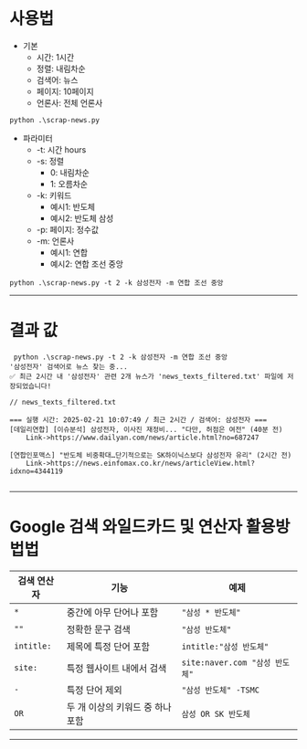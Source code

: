 # 사용법
- 기본
  - 시간: 1시간
  - 정렬: 내림차순
  - 검색어: 뉴스
  - 페이지: 10페이지
  - 언론사: 전체 언론사
```
python .\scrap-news.py
```
- 파라미터
  - -t: 시간 hours
  - -s: 정렬
    - 0: 내림차순
    - 1: 오름차순
  - -k: 키워드
    - 예시1: 반도체
    - 예시2: 반도체 삼성
  - -p: 페이지: 정수값
  - -m: 언론사
    - 예시1: 연합
    - 예시2: 연합 조선 중앙
```
python .\scrap-news.py -t 2 -k 삼성전자 -m 연합 조선 중앙
```
---

# 결과 값
```
 python .\scrap-news.py -t 2 -k 삼성전자 -m 연합 조선 중앙
'삼성전자' 검색어로 뉴스 찾는 중...
✅ 최근 2시간 내 '삼성전자' 관련 2개 뉴스가 'news_texts_filtered.txt' 파일에 저장되었습니다!

// news_texts_filtered.txt

=== 실행 시간: 2025-02-21 10:07:49 / 최근 2시간 / 검색어: 삼성전자 ===
[데일리연합] [이슈분석] 삼성전자, 이사진 재정비... "다만, 허점은 여전" (40분 전)
    Link->https://www.dailyan.com/news/article.html?no=687247

[연합인포맥스] "반도체 비중확대…단기적으로는 SK하이닉스보다 삼성전자 유리" (2시간 전)
    Link->https://news.einfomax.co.kr/news/articleView.html?idxno=4344119


```
---

# Google 검색 와일드카드 및 연산자 활용방법법

| 검색 연산자 | 기능 | 예제 |
|------------|------------------------------------------------|--------------------------------|
| `*` | 중간에 아무 단어나 포함 | `"삼성 * 반도체"` |
| `""` | 정확한 문구 검색 | `"삼성 반도체"` |
| `intitle:` | 제목에 특정 단어 포함 | `intitle:"삼성 반도체"` |
| `site:` | 특정 웹사이트 내에서 검색 | `site:naver.com "삼성 반도체"` |
| `-` | 특정 단어 제외 | `"삼성 반도체" -TSMC` |
| `OR` | 두 개 이상의 키워드 중 하나 포함 | `삼성 OR SK 반도체` |


---
